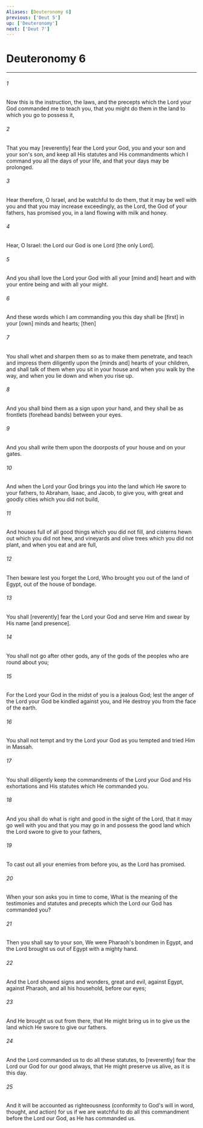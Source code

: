 ```yaml
---
Aliases: [Deuteronomy 6]
previous: ['Deut 5']
up: ['Deuteronomy']
next: ['Deut 7']
---
```

# Deuteronomy 6

***














###### 1 






Now this is the instruction, the laws, and the precepts which the Lord your God commanded me to teach you, that you might do them in the land to which you go to possess it, 













###### 2 






That you may [reverently] fear the Lord your God, you and your son and your son's son, and keep all His statutes and His commandments which I command you all the days of your life, and that your days may be prolonged. 













###### 3 






Hear therefore, O Israel, and be watchful to do them, that it may be well with you and that you may increase exceedingly, as the Lord, the God of your fathers, has promised you, in a land flowing with milk and honey. 













###### 4 






Hear, O Israel: the Lord our God is one Lord [the only Lord]. 













###### 5 






And you shall love the Lord your God with all your [mind and] heart and with your entire being and with all your might. 













###### 6 






And these words which I am commanding you this day shall be [first] in your [own] minds and hearts; [then] 













###### 7 






You shall whet and sharpen them so as to make them penetrate, and teach and impress them diligently upon the [minds and] hearts of your children, and shall talk of them when you sit in your house and when you walk by the way, and when you lie down and when you rise up. 













###### 8 






And you shall bind them as a sign upon your hand, and they shall be as frontlets (forehead bands) between your eyes. 













###### 9 






And you shall write them upon the doorposts of your house and on your gates. 













###### 10 






And when the Lord your God brings you into the land which He swore to your fathers, to Abraham, Isaac, and Jacob, to give you, with great and goodly cities which you did not build, 













###### 11 






And houses full of all good things which you did not fill, and cisterns hewn out which you did not hew, and vineyards and olive trees which you did not plant, and when you eat and are full, 













###### 12 






Then beware lest you forget the Lord, Who brought you out of the land of Egypt, out of the house of bondage. 













###### 13 






You shall [reverently] fear the Lord your God and serve Him and swear by His name [and presence]. 













###### 14 






You shall not go after other gods, any of the gods of the peoples who are round about you; 













###### 15 






For the Lord your God in the midst of you is a jealous God; lest the anger of the Lord your God be kindled against you, and He destroy you from the face of the earth. 













###### 16 






You shall not tempt and try the Lord your God as you tempted and tried Him in Massah. 













###### 17 






You shall diligently keep the commandments of the Lord your God and His exhortations and His statutes which He commanded you. 













###### 18 






And you shall do what is right and good in the sight of the Lord, that it may go well with you and that you may go in and possess the good land which the Lord swore to give to your fathers, 













###### 19 






To cast out all your enemies from before you, as the Lord has promised. 













###### 20 






When your son asks you in time to come, What is the meaning of the testimonies and statutes and precepts which the Lord our God has commanded you? 













###### 21 






Then you shall say to your son, We were Pharaoh's bondmen in Egypt, and the Lord brought us out of Egypt with a mighty hand. 













###### 22 






And the Lord showed signs and wonders, great and evil, against Egypt, against Pharaoh, and all his household, before our eyes; 













###### 23 






And He brought us out from there, that He might bring us in to give us the land which He swore to give our fathers. 













###### 24 






And the Lord commanded us to do all these statutes, to [reverently] fear the Lord our God for our good always, that He might preserve us alive, as it is this day. 













###### 25 






And it will be accounted as righteousness (conformity to God's will in word, thought, and action) for us if we are watchful to do all this commandment before the Lord our God, as He has commanded us.
